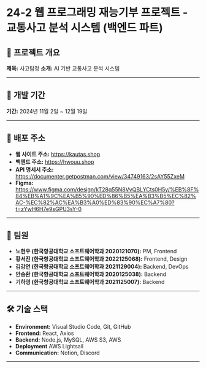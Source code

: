 # 24-2 웹 프로그래밍 재능기부 프로젝트 - 교통사고 분석 시스템 (백엔드 파트)

## 📌 프로젝트 개요
**제목:** 사고탐정 
**소개:** AI 기반 교통사고 분석 시스템

---

## 📅 개발 기간
**기간:** 2024년 11월 2일 ~ 12월 19일

---

## 🔗 배포 주소
- **웹 사이트 주소:** https://kautas.shop
- **백엔드 주소:** https://hwouu.shop
- **API 명세서 주소:** https://documenter.getpostman.com/view/34749163/2sAY55ZxeM
- **Figma:** https://www.figma.com/design/kT28q55N8VvQBLYCts0H5y/%EB%8F%84%EB%A1%9C%EA%B5%90%ED%86%B5%EA%B3%B5%EC%82%AC-%EC%82%AC%EA%B3%A0%ED%83%90%EC%A7%80?t=zYwH6H7e9sGPU3sY-0

---

## 👥 팀원
- **노현우 (한국항공대학교 소프트웨어학과 2020121070):** PM, Frontend
- **황서진 (한국항공대학교 소프트웨어학과 2022125068):** Frontend, Design
- **김강연 (한국항공대학교 소프트웨어학과 2021129004):** Backend, DevOps
- **안승환 (한국항공대학교 소프트웨어학과 2020125038):** Backend
- **기하영 (한국항공대학교 소프트웨어학과 2021125007):** Backend

---

## 🛠 기술 스택
- **Environment:** Visual Studio Code, Git, GitHub
- **Frontend:** React, Axios
- **Backend:** Node.js, MySQL, AWS S3, AWS 
- **Deployment** AWS Lightsail
- **Communication:** Notion,  Discord

---
